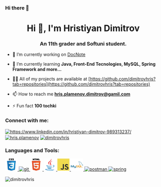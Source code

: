 ### Hi there 👋
<h1 align="center">Hi 👋, I'm Hristiyan Dimitrov</h1>
<h3 align="center">An 11th grader and Softuni student.</h3>

- 🔭 I’m currently working on [DocNote](https://github.com/dimitrovhris/DocNote)

- 🌱 I’m currently learning **Java, Front-End Tecnologies, MySQL, Spring Framework and more...**

- 👨‍💻 All of my projects are available at [https://github.com/dimitrovhris?tab=repositories](https://github.com/dimitrovhris?tab=repositories)

- 📫 How to reach me **hris.plamenov.dimitrov@gamil.com**

- ⚡ Fun fact **100 tochki**

<h3 align="left">Connect with me:</h3>
<p align="left">
<a href="https://www.linkedin.com/in/hristiyan-dimitrov-989313237/" target="blank"><img align="center" src="https://raw.githubusercontent.com/rahuldkjain/github-profile-readme-generator/master/src/images/icons/Social/linked-in-alt.svg" alt="https://www.linkedin.com/in/hristiyan-dimitrov-989313237/" height="30" width="40" /></a>
<a href="https://fb.com/hris.plamenov" target="blank"><img align="center" src="https://raw.githubusercontent.com/rahuldkjain/github-profile-readme-generator/master/src/images/icons/Social/facebook.svg" alt="hris.plamenov" height="30" width="40" /></a>
<a href="https://instagram.com/dimitrovhris" target="blank"><img align="center" src="https://raw.githubusercontent.com/rahuldkjain/github-profile-readme-generator/master/src/images/icons/Social/instagram.svg" alt="dimitrovhris" height="30" width="40" /></a>
</p>

<h3 align="left">Languages and Tools:</h3>
<p align="left"> <a href="https://www.w3schools.com/css/" target="_blank" rel="noreferrer"> <img src="https://raw.githubusercontent.com/devicons/devicon/master/icons/css3/css3-original-wordmark.svg" alt="css3" width="40" height="40"/> </a> <a href="https://git-scm.com/" target="_blank" rel="noreferrer"> <img src="https://www.vectorlogo.zone/logos/git-scm/git-scm-icon.svg" alt="git" width="40" height="40"/> </a> <a href="https://www.w3.org/html/" target="_blank" rel="noreferrer"> <img src="https://raw.githubusercontent.com/devicons/devicon/master/icons/html5/html5-original-wordmark.svg" alt="html5" width="40" height="40"/> </a> <a href="https://www.java.com" target="_blank" rel="noreferrer"> <img src="https://raw.githubusercontent.com/devicons/devicon/master/icons/java/java-original.svg" alt="java" width="40" height="40"/> </a> <a href="https://developer.mozilla.org/en-US/docs/Web/JavaScript" target="_blank" rel="noreferrer"> <img src="https://raw.githubusercontent.com/devicons/devicon/master/icons/javascript/javascript-original.svg" alt="javascript" width="40" height="40"/> </a> <a href="https://www.mysql.com/" target="_blank" rel="noreferrer"> <img src="https://raw.githubusercontent.com/devicons/devicon/master/icons/mysql/mysql-original-wordmark.svg" alt="mysql" width="40" height="40"/> </a> <a href="https://postman.com" target="_blank" rel="noreferrer"> <img src="https://www.vectorlogo.zone/logos/getpostman/getpostman-icon.svg" alt="postman" width="40" height="40"/> </a> <a href="https://spring.io/" target="_blank" rel="noreferrer"> <img src="https://www.vectorlogo.zone/logos/springio/springio-icon.svg" alt="spring" width="40" height="40"/> </a> </p>

<p><img align="center" src="https://github-readme-stats.vercel.app/api/top-langs?username=dimitrovhris&show_icons=true&locale=en&layout=compact" alt="dimitrovhris" /></p>
